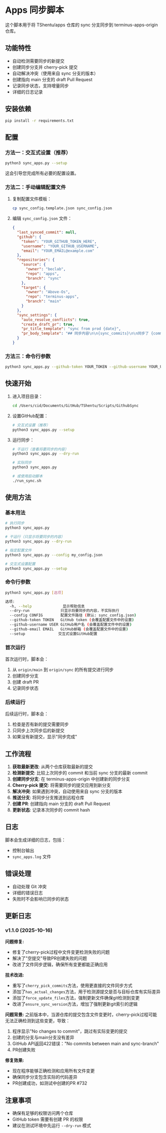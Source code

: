 # Apps 同步脚本

这个脚本用于将 TShentu/apps 仓库的 sync 分支同步到 terminus-apps-origin 仓库。

## 功能特性

- 自动检测需要同步的新提交
- 创建同步分支并 cherry-pick 提交
- 自动解决冲突（使用来自 sync 分支的版本）
- 创建指向 main 分支的 draft Pull Request
- 记录同步状态，支持增量同步
- 详细的日志记录

## 安装依赖

```bash
pip install -r requirements.txt
```

## 配置

### 方法一：交互式设置（推荐）

```bash
python3 sync_apps.py --setup
```

这会引导您完成所有必要的配置设置。

### 方法二：手动编辑配置文件

1. 复制配置文件模板：
   ```bash
   cp sync_config.template.json sync_config.json
   ```

2. 编辑 `sync_config.json` 文件：
   ```json
   {
     "last_synced_commit": null,
     "github": {
       "token": "YOUR_GITHUB_TOKEN_HERE",
       "username": "YOUR_GITHUB_USERNAME",
       "email": "YOUR_EMAIL@example.com"
     },
     "repositories": {
       "source": {
         "owner": "beclab",
         "repo": "apps",
         "branch": "sync"
       },
       "target": {
         "owner": "Above-Os",
         "repo": "terminus-apps",
         "branch": "main"
       }
     },
     "sync_settings": {
       "auto_resolve_conflicts": true,
       "create_draft_pr": true,
       "pr_title_template": "sync from prod {date}",
       "pr_body_template": "## 同步内容\n\n{sync_commits}\n\n同步了 {commit_count} 个提交。"
     }
   }
   ```

### 方法三：命令行参数

```bash
python3 sync_apps.py --github-token YOUR_TOKEN --github-username YOUR_USERNAME --github-email YOUR_EMAIL
```

## 快速开始

1. 进入项目目录：
   ```bash
   cd /Users/cid/Documents/GitHub/TShentu/Scripts/GithubSync
   ```

2. 设置GitHub配置：
   ```bash
   # 交互式设置（推荐）
   python3 sync_apps.py --setup
   ```

3. 运行同步：
   ```bash
   # 干运行（查看将要同步的内容）
   python3 sync_apps.py --dry-run
   
   # 实际同步
   python3 sync_apps.py
   
   # 或使用启动脚本
   ./run_sync.sh
   ```

## 使用方法

### 基本用法

```bash
# 执行同步
python3 sync_apps.py

# 干运行（只显示将要同步的内容）
python3 sync_apps.py --dry-run

# 指定配置文件
python3 sync_apps.py --config my_config.json

# 交互式设置配置
python3 sync_apps.py --setup
```

### 命令行参数

```bash
python3 sync_apps.py [选项]

选项:
  -h, --help              显示帮助信息
  --dry-run              只显示将要同步的内容，不实际执行
  --config CONFIG        配置文件路径 (默认: sync_config.json)
  --github-token TOKEN   GitHub token (会覆盖配置文件中的设置)
  --github-username USER GitHub用户名 (会覆盖配置文件中的设置)
  --github-email EMAIL   GitHub邮箱 (会覆盖配置文件中的设置)
  --setup               交互式设置GitHub配置
```

### 首次运行

首次运行时，脚本会：
1. 从 `origin/main` 到 `origin/sync` 的所有提交进行同步
2. 创建同步分支
3. 创建 draft PR
4. 记录同步状态

### 后续运行

后续运行时，脚本会：
1. 检查是否有新的提交需要同步
2. 只同步上次同步后的新提交
3. 如果没有新提交，显示"同步完成"

## 工作流程

1. **获取最新更改**: 从两个仓库获取最新的提交
2. **检测新提交**: 比较上次同步的 commit 和当前 sync 分支的最新 commit
3. **创建同步分支**: 在 terminus-apps-origin 中创建新的同步分支
4. **Cherry-pick 提交**: 将需要同步的提交应用到新分支
5. **解决冲突**: 如果遇到冲突，自动使用来自 sync 分支的版本
6. **推送分支**: 将同步分支推送到远程仓库
7. **创建 PR**: 创建指向 main 分支的 draft Pull Request
8. **更新状态**: 记录本次同步的 commit hash

## 日志

脚本会生成详细的日志，包括：
- 控制台输出
- `sync_apps.log` 文件

## 错误处理

- 自动处理 Git 冲突
- 详细的错误日志
- 失败时不会影响已同步的状态

## 更新日志

### v1.1.0 (2025-10-16)

**问题修复:**
- 修复了cherry-pick过程中文件变更检测失败的问题
- 解决了"空提交"导致PR创建失败的问题
- 改进了文件同步逻辑，确保所有变更都能正确应用

**技术改进:**
- 重写了`cherry_pick_commits`方法，使用更直接的文件同步方式
- 添加了`has_actual_changes`方法，用于检测源提交是否与目标仓库有实际差异
- 添加了`force_update_files`方法，强制更新文件确保git检测到变更
- 改进了`ensure_sync_version`方法，增加了强制更新git索引的逻辑

**问题背景:**
之前版本中，当源仓库的提交包含文件变更时，cherry-pick过程可能无法正确检测到这些变更，导致：
1. 程序显示"No changes to commit"，跳过有实际变更的提交
2. 创建的分支与main分支没有差异
3. GitHub API返回422错误："No commits between main and sync-branch"
4. PR创建失败

**修复效果:**
- 现在程序能够正确检测和应用所有文件变更
- 确保同步分支包含实际的代码差异
- PR创建成功，如测试中创建的PR #732

## 注意事项

- 确保有足够的权限访问两个仓库
- GitHub token 需要有创建 PR 的权限
- 建议在测试环境中先运行 `--dry-run` 模式
